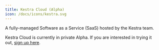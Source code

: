 ```yaml
---
title: Kestra Cloud (Alpha)
icon: /docs/icons/kestra.svg
---
```


A fully-managed Software as a Service (SaaS) hosted by the Kestra team.

Kestra Cloud is currently in private Alpha. If you are interested in trying it out, [sign up here](https://kestra.io/cloud).